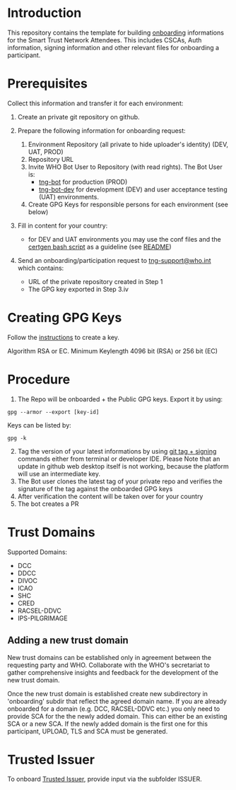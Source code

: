 # Introduction

This repository contains the template for building [onboarding](https://github.com/WorldHealthOrganization/smart-trust/blob/main/input/pagecontent/concepts_onboarding.md) informations for the Smart Trust Network Attendees. This includes CSCAs, Auth information, signing information and other relevant files for onboarding a participant.

# Prerequisites

Collect this information and transfer it for each environment:

1. Create an private git repository on github.
2. Prepare the following information for onboarding request: 
    1. Environment Repository (all private to hide uploader's identity) (DEV, UAT, PROD)
    2. Repository URL
    3. Invite WHO Bot User to Repository (with read rights). The Bot User is:
        - [tng-bot](https://github.com/tng-bot) for production (PROD)
        -  [tng-bot-dev](https://github.com/tng-bot-dev) for development (DEV) and user acceptance testing (UAT) environments.
    4. Create GPG Keys for responsible persons for each environment (see below)
3. Fill in content for your country:
   - for DEV and UAT environments you may use the conf files and the [certgen bash script](scripts/certgen/gen_all_certs.sh) as a guideline (see [README](scripts/certgen/README.md))

4. Send an onboarding/participation request to tng-support@who.int which contains:
   - URL of the private repository created in Step 1
   - The GPG key exported in Step 3.iv
   

# Creating GPG Keys

Follow the [instructions](https://docs.github.com/en/authentication/managing-commit-signature-verification/generating-a-new-gpg-key) to create a key.

Algorithm RSA or EC.
Minimum Keylength 4096 bit (RSA) or 256 bit (EC)

# Procedure

1) The Repo will be onboarded + the Public GPG keys. Export it by using: 
```
gpg --armor --export [key-id]
```
Keys can be listed by:
```
gpg -k
```
2) Tag the version of your latest informations by using [git tag + signing](https://git-scm.com/book/en/v2/Git-Tools-Signing-Your-Work) commands either from terminal or developer IDE. Please Note that an update in github web desktop itself is not working, because the platform will use an intermediate key.
3) The Bot user clones the latest tag of your private repo and verifies the signature of the tag against the onboarded GPG keys
4) After verification the content will be taken over for your country
5) The bot creates a PR


# Trust Domains

Supported Domains:

- DCC
- DDCC
- DIVOC
- ICAO
- SHC
- CRED
- RACSEL-DDVC
- IPS-PILGRIMAGE

## Adding a new trust domain

New trust domains can be established only in agreement between the requesting party and WHO.
Collaborate with the WHO's secretariat to gather comprehensive insights and feedback for the development of the new trust domain.

Once the new trust domain is established create new subdirectory in 'onboarding' subdir that reflect the agreed domain name.
If you are already onboarded for a domain (e.g. DCC, RACSEL-DDVC etc.) you only need to provide SCA for the the newly added domain.  This can either be an existing SCA or a new SCA.
If the newly added domain is the first one for this participant, UPLOAD, TLS and SCA must be generated.

# Trusted Issuer

To onboard [Trusted Issuer](onboarding/DDCC/ISSUER/trusted-issuer-onboarding-specification.md), provide input via the subfolder ISSUER.


